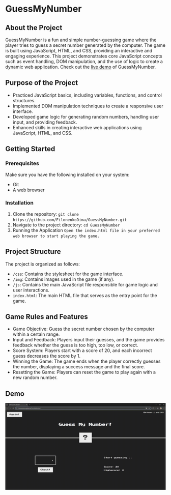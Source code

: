 # GuessMyNumber

## About the Project
GuessMyNumber is a fun and simple number-guessing game where the player tries to guess a secret number generated by the computer. The game is built using JavaScript, HTML, and CSS, providing an interactive and engaging experience. This project demonstrates core JavaScript concepts such as event handling, DOM manipulation, and the use of logic to create a dynamic web application.
Check out the [live demo](https://filonenkodima.github.io/GuessMyNumber/) of GuessMyNumber.

## Purpose of the Project
- Practiced JavaScript basics, including variables, functions, and control structures.
- Implemented DOM manipulation techniques to create a responsive user interface.
- Developed game logic for generating random numbers, handling user input, and providing feedback.
- Enhanced skills in creating interactive web applications using JavaScript, HTML, and CSS.

## Getting Started

### Prerequisites
Make sure you have the following installed on your system:
- Git
- A web browser

### Installation
1. Clone the repository:
`git clone https://github.com/FilonenkoDima/GuessMyNumber.git`
2. Navigate to the project directory:
`cd GuessMyNumber`
3. Running the Application
`Open the index.html file in your preferred web browser to start playing the game.`

## Project Structure
The project is organized as follows:
- `/css`: Contains the stylesheet for the game interface.
- `/img`: Contains images used in the game (if any).
- `/js`: Contains the main JavaScript file responsible for game logic and user interactions.
- `index.html`: The main HTML file that serves as the entry point for the game.
 
## Game Rules and Features
- Game Objective: Guess the secret number chosen by the computer within a certain range.
- Input and Feedback: Players input their guesses, and the game provides feedback whether the guess is too high, too low, or correct.
- Score System: Players start with a score of 20, and each incorrect guess decreases the score by 1.
- Winning the Game: The game ends when the player correctly guesses the number, displaying a success message and the final score.
- Resetting the Game: Players can reset the game to play again with a new random number.

## Demo
 ![](https://github.com/FilonenkoDima/GuessMyNumber/blob/main/demo.gif)
